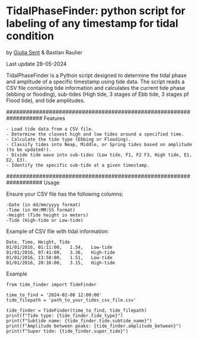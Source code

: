 # TidalPhaseFinder: python script for labeling of any timestamp for tidal condition

by 
[Giulia Sent](gsent@ciencias.ulisboa.pt) & Bastian Raulier 

Last update 28-05-2024


TidalPhaseFinder is a Python script designed to determine the tidal phase and amplitude of a specific timestamp using tide data. The script reads a CSV file containing tide information and calculates the current tide phase (ebbing or flooding), sub-tides (High tide, 3 stages of Ebb tide, 3 stages pf Flood tide), and tide amplitudes.

###################################################################
Features

    - Load tide data from a CSV file.
    - Determine the closest high and low tides around a specified time.
    - Calculate the tide type (Ebbing or Flooding).
    - Classify tides into Neap, Middle, or Spring tides based on amplitude (to be updated!).
    - Divide tide wave into sub-tides (Low tide, F1, F2 F3, High tide, E1, E2, E3).
    - Identify the specific sub-tide at a given timestamp. 
    
###################################################################
Usage

Ensure your CSV file has the following columns:

    -Date (in dd/mm/yyyy format)
    -Time (in HH:MM:SS format)
    -Height (Tide height in meters)
    -Tide (High-tide or Low-tide)

Example of CSV file with tidal information: 

    Date, Time, Height, Tide
    01/01/2016,	01:11:00,	1.54,	Low-tide
    01/01/2016,	07:41:00,	3.36,	High-tide
    01/01/2016,	13:50:00,	1.51,	Low-tide
    01/01/2016,	20:16:00,	3.15,	High-tide


Example

    from tide_finder import TideFinder

    time_to_find = '2024-02-08 12:00:00'
    tide_filepath = 'path_to_your_tides_csv_file.csv'

    tide_finder = TideFinder(time_to_find, tide_filepath)
    print(f"Tide type: {tide_finder.tide_type}")
    print(f"Subtide name: {tide_finder.tide.subtide_name}")
    print(f"Amplitude between peaks: {tide_finder.amplitude_between}")
    print(f"Super tide: {tide_finder.super_tide}")

